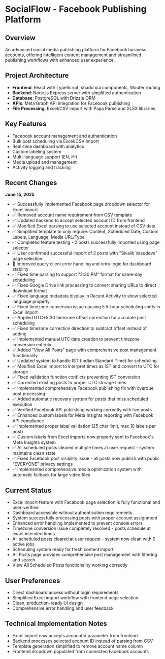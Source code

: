 # SocialFlow - Facebook Publishing Platform

## Overview
An advanced social media publishing platform for Facebook business accounts, offering intelligent content management and streamlined publishing workflows with enhanced user experience.

## Project Architecture
- **Frontend**: React with TypeScript, shadcn/ui components, Wouter routing
- **Backend**: Node.js Express server with simplified authentication
- **Database**: PostgreSQL with Drizzle ORM
- **APIs**: Meta Graph API integration for Facebook publishing
- **File Processing**: Excel/CSV import with Papa Parse and XLSX libraries

## Key Features
- Facebook account management and authentication
- Bulk post scheduling via Excel/CSV import
- Real-time dashboard with analytics
- Custom labeling system
- Multi-language support (EN, HI)
- Media upload and management
- Activity logging and tracking

## Recent Changes
**June 15, 2025**
- ✅ Successfully implemented Facebook page dropdown selector for Excel import
- ✅ Removed account name requirement from CSV template
- ✅ Updated backend to accept selected account ID from frontend
- ✅ Modified Excel parsing to use selected account instead of CSV data
- ✅ Simplified template to only require: Content, Scheduled Date, Custom Labels, Language, Media URL/Type
- ✅ Completed feature testing - 2 posts successfully imported using page selector
- ✅ User confirmed successful import of 2 posts with "Sivalik Vasudeva" page selection
- 🔧 Improved query client error handling and retry logic for dashboard stability
- ✅ Fixed time parsing to support "2:30 PM" format for same-day scheduling
- ✅ Fixed Google Drive link processing to convert sharing URLs to direct download format
- ✅ Fixed language metadata display in Recent Activity to show selected language properly
- ✅ Fixed timezone conversion issue causing 5.5-hour scheduling shifts in Excel import
- ✅ Applied UTC+5:30 timezone offset correction for accurate post scheduling
- ✅ Fixed timezone correction direction to subtract offset instead of adding
- ✅ Implemented manual UTC date creation to prevent timezone conversion entirely
- ✅ Added "View All Posts" page with comprehensive post management functionality
- ✅ Updated system to handle IST (Indian Standard Time) for scheduling
- ✅ Modified Excel import to interpret times as IST and convert to UTC for storage
- ✅ Fixed validation function conflicts preventing IST conversion
- ✅ Corrected existing posts to proper UTC storage times
- ✅ Implemented comprehensive Facebook publishing fix with overdue post processing
- ✅ Added automatic recovery system for posts that miss scheduled execution
- ✅ Verified Facebook API publishing working correctly with live posts
- ✅ Enhanced custom labels for Meta Insights reporting with Facebook API compliance
- ✅ Implemented proper label validation (25 char limit, max 10 labels per post)
- ✅ Custom labels from Excel imports now properly sent to Facebook's Meta Insights system
- ✅ All scheduled posts cleared multiple times at user request - system maintains clean state
- ✅ Fixed Facebook post visibility issue - all posts now publish with public "EVERYONE" privacy settings
- ✅ Implemented comprehensive media optimization system with automatic fallback for large video files

## Current Status
- Excel import feature with Facebook page selection is fully functional and user-verified
- Dashboard accessible without authentication requirements
- System successfully processing posts with proper account assignment
- Enhanced error handling implemented to prevent console errors
- Timezone conversion issue completely resolved - posts schedule at exact intended times
- All scheduled posts cleared at user request - system now clean with 0 active jobs
- Scheduling system ready for fresh content import
- All Posts page provides comprehensive post management with filtering and search
- View All Scheduled Posts functionality working correctly

## User Preferences
- Direct dashboard access without login requirements
- Simplified Excel import workflow with frontend page selection
- Clean, production-ready UI design
- Comprehensive error handling and user feedback

## Technical Implementation Notes
- Excel import now accepts accountId parameter from frontend
- Backend processes selected account ID instead of parsing from CSV
- Template generation simplified to remove account name column
- Frontend dropdown populated from connected Facebook accounts